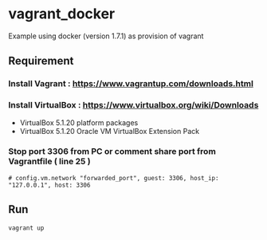 # vagrant_docker

Example using docker (version 1.7.1) as provision of vagrant 

## Requirement

### Install Vagrant : https://www.vagrantup.com/downloads.html  
### Install VirtualBox : https://www.virtualbox.org/wiki/Downloads
- VirtualBox 5.1.20 platform packages
- VirtualBox 5.1.20 Oracle VM VirtualBox Extension Pack

### Stop port 3306 from PC or comment share port from Vagrantfile ( line 25 )

```
# config.vm.network "forwarded_port", guest: 3306, host_ip: "127.0.0.1", host: 3306
```

## Run

```
vagrant up
```
